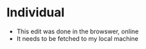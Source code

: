 # Individual

* This edit was done in the browswer, online
* It needs to be fetched to my local machine
